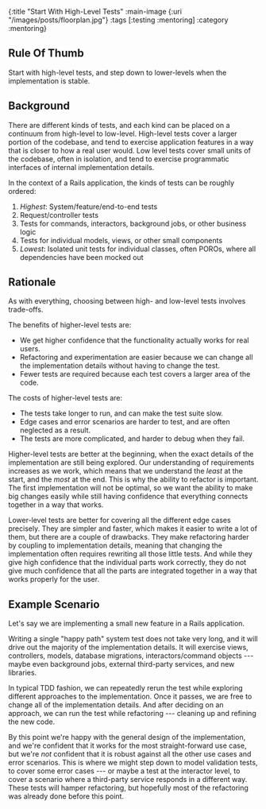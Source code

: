 {:title "Start With High-Level Tests"
 :main-image {:uri "/images/posts/floorplan.jpg"}
 :tags [:testing :mentoring]
 :category :mentoring}

## Rule Of Thumb

Start with high-level tests, and step down to lower-levels when the
implementation is stable.

## Background

There are different kinds of tests, and each kind can be placed on a
continuum from high-level to low-level. High-level tests cover a
larger portion of the codebase, and tend to exercise application
features in a way that is closer to how a real user would.
Low level tests cover small units of the codebase, often
in isolation, and tend to exercise programmatic interfaces of internal
implementation details.

In the context of a Rails application, the kinds of tests can be
roughly ordered:

 1. _Highest_: System/feature/end-to-end tests
 1. Request/controller tests
 1. Tests for commands, interactors, background jobs, or other business logic
 1. Tests for individual models, views, or other small components
 1. _Lowest_: Isolated unit tests for individual classes, often POROs,
    where all dependencies have been mocked out

## Rationale

As with everything, choosing between high- and low-level tests
involves trade-offs.

The benefits of higher-level tests are:

- We get higher confidence that the functionality actually works for
  real users.
- Refactoring and experimentation are easier because we can change all
  the implementation details without having to change the test.
- Fewer tests are required because each test covers a larger area of
  the code.

The costs of higher-level tests are:

- The tests take longer to run, and can make the test suite slow.
- Edge cases and error scenarios are harder to test, and are often
  neglected as a result.
- The tests are more complicated, and harder to debug when they
  fail.

Higher-level tests are better at the beginning, when the exact details
of the implementation are still being explored. Our understanding of
requirements increases as we work, which means that we understand the
_least_ at the start, and the _most_ at the end. This is why the
ability to refactor is important. The first implementation will not be
optimal, so we want the ability to make big changes easily while still
having confidence that everything connects together in a way that
works.

Lower-level tests are better for covering all the different edge cases
precisely. They are simpler and faster, which makes it easier to write
a lot of them, but there are a couple of drawbacks. They make
refactoring harder by coupling to implementation details, meaning that
changing the implementation often requires rewriting all those little
tests. And while they give high confidence that the individual parts
work correctly, they do not give much confidence that all the parts
are integrated together in a way that works properly for the user.

## Example Scenario

Let's say we are implementing a small new feature in a Rails
application.

Writing a single "happy path" system test does not take very long, and
it will drive out the majority of the implementation details. It will
exercise views, controllers, models, database migrations,
interactors/command objects --- maybe even background jobs, external
third-party services, and new libraries.

In typical TDD fashion, we can repeatedly rerun the test while
exploring different approaches to the implementation. Once it passes,
we are free to change all of the implementation details. And after
deciding on an approach, we can run the test while refactoring ---
cleaning up and refining the new code.

By this point we're happy with the general design of the
implementation, and we're confident that it works for the most
straight-forward use case, but we're _not_ confident that it is robust
against all the other use cases and error scenarios. This is where we
might step down to model validation tests, to cover some error cases
--- or maybe a test at the interactor level, to cover a scenario where
a third-party service responds in a different way. These tests will
hamper refactoring, but hopefully most of the refactoring was already
done before this point.
